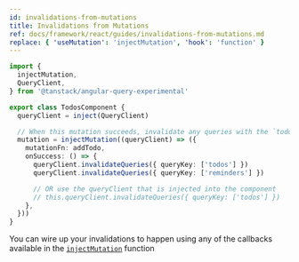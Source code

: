```yaml
---
id: invalidations-from-mutations
title: Invalidations from Mutations
ref: docs/framework/react/guides/invalidations-from-mutations.md
replace: { 'useMutation': 'injectMutation', 'hook': 'function' }
---
```


```ts
import {
  injectMutation,
  QueryClient,
} from '@tanstack/angular-query-experimental'

export class TodosComponent {
  queryClient = inject(QueryClient)

  // When this mutation succeeds, invalidate any queries with the `todos` or `reminders` query key
  mutation = injectMutation((queryClient) => ({
    mutationFn: addTodo,
    onSuccess: () => {
      queryClient.invalidateQueries({ queryKey: ['todos'] })
      queryClient.invalidateQueries({ queryKey: ['reminders'] })

      // OR use the queryClient that is injected into the component
      // this.queryClient.invalidateQueries({ queryKey: ['todos'] })
    },
  }))
}
```

You can wire up your invalidations to happen using any of the callbacks available in the [`injectMutation`](../mutations) function
